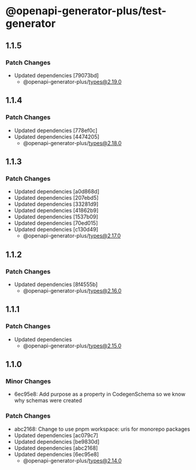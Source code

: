 # @openapi-generator-plus/test-generator

## 1.1.5

### Patch Changes

- Updated dependencies [79073bd]
  - @openapi-generator-plus/types@2.19.0

## 1.1.4

### Patch Changes

- Updated dependencies [778ef0c]
- Updated dependencies [4474205]
  - @openapi-generator-plus/types@2.18.0

## 1.1.3

### Patch Changes

- Updated dependencies [a0d868d]
- Updated dependencies [207ebd5]
- Updated dependencies [33281d9]
- Updated dependencies [41862b9]
- Updated dependencies [1537b09]
- Updated dependencies [70ed015]
- Updated dependencies [c130d49]
  - @openapi-generator-plus/types@2.17.0

## 1.1.2

### Patch Changes

- Updated dependencies [8f4555b]
  - @openapi-generator-plus/types@2.16.0

## 1.1.1

### Patch Changes

- Updated dependencies
  - @openapi-generator-plus/types@2.15.0

## 1.1.0

### Minor Changes

- 6ec95e8: Add purpose as a property in CodegenSchema so we know why schemas were created

### Patch Changes

- abc2168: Change to use pnpm workspace: uris for monorepo packages
- Updated dependencies [ac079c7]
- Updated dependencies [be9830d]
- Updated dependencies [abc2168]
- Updated dependencies [6ec95e8]
  - @openapi-generator-plus/types@2.14.0
